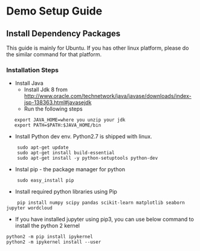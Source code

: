 # Demo Setup Guide

## Install Dependency Packages

This guide is mainly for Ubuntu. If you has other linux platform, please do the similar command for that platform.

###  Installation Steps

* Install Java 
   * Install Jdk 8 from http://www.oracle.com/technetwork/java/javase/downloads/index-jsp-138363.html#javasejdk
   * Run the following steps
```
   export JAVA_HOME=where you unzip your jdk
   export PATH=$PATH:$JAVA_HOME/bin
```
* Install Python dev env. Python2.7 is shipped with linux.
```
    sudo apt-get update
    sudo apt-get install build-essential
    sudo apt-get install -y python-setuptools python-dev
```
* Instal pip - the package manager for python
```
    sudo easy_install pip
```
* Install required python libraries using Pip
```
    pip install numpy scipy pandas scikit-learn matplotlib seaborn jupyter wordcloud 
```
* If you have installed jupyter using pip3, you can use below command to install the python 2 kernel
```
python2 -m pip install ipykernel
python2 -m ipykernel install --user
```
